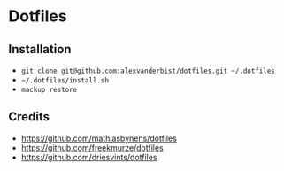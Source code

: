 # Dotfiles

## Installation

- `git clone git@github.com:alexvanderbist/dotfiles.git ~/.dotfiles`
- `~/.dotfiles/install.sh`
- `mackup restore`

## Credits

- https://github.com/mathiasbynens/dotfiles
- https://github.com/freekmurze/dotfiles
- https://github.com/driesvints/dotfiles
